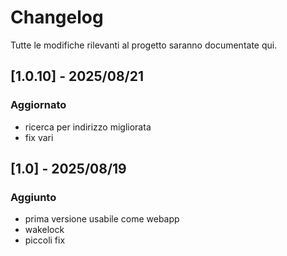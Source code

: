 # Changelog

Tutte le modifiche rilevanti al progetto saranno documentate qui.

## [1.0.10] - 2025/08/21 
### Aggiornato
- ricerca per indirizzo migliorata
- fix vari

## [1.0] - 2025/08/19 
### Aggiunto
- prima versione usabile come webapp
- wakelock
- piccoli fix
